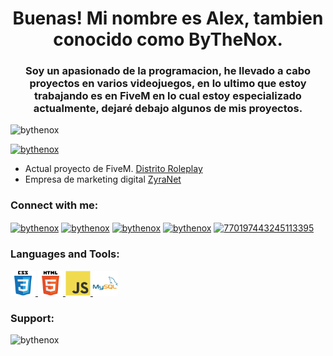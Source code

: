 <h1 align="center">Buenas! Mi nombre es Alex, tambien conocido como ByTheNox.</h1>
<h3 align="center">Soy un apasionado de la programacion, he llevado a cabo proyectos en varios videojuegos, en lo ultimo que estoy trabajando es en FiveM en lo cual estoy especializado actualmente, dejaré debajo algunos de mis proyectos.</h3>

<p align="left"> <img src="https://komarev.com/ghpvc/?username=bythenox&label=Visitantes&color=b40e0e&style=flat" alt="bythenox" /> </p>

<p align="left"> <a href="https://twitter.com/bythenox" target="blank"><img src="https://img.shields.io/twitter/follow/bythenox?logo=twitter&style=for-the-badge" alt="bythenox" /></a> </p>

- Actual proyecto de FiveM. [Distrito Roleplay](https://discord.gg/distritoroleplay)
- Empresa de marketing digital [ZyraNet](https://zyranet.com)

<h3 align="left">Connect with me:</h3>
<p align="left">
<a href="https://codepen.io/bythenox" target="blank"><img align="center" src="https://raw.githubusercontent.com/rahuldkjain/github-profile-readme-generator/master/src/images/icons/Social/codepen.svg" alt="bythenox" height="30" width="40" /></a>
<a href="https://twitter.com/bythenox" target="blank"><img align="center" src="https://raw.githubusercontent.com/rahuldkjain/github-profile-readme-generator/master/src/images/icons/Social/twitter.svg" alt="bythenox" height="30" width="40" /></a>
<a href="https://instagram.com/bythenox" target="blank"><img align="center" src="https://raw.githubusercontent.com/rahuldkjain/github-profile-readme-generator/master/src/images/icons/Social/instagram.svg" alt="bythenox" height="30" width="40" /></a>
<a href="https://www.youtube.com/c/bythenox" target="blank"><img align="center" src="https://raw.githubusercontent.com/rahuldkjain/github-profile-readme-generator/master/src/images/icons/Social/youtube.svg" alt="bythenox" height="30" width="40" /></a>
<a href="https://discord.gg/770197443245113395" target="blank"><img align="center" src="https://raw.githubusercontent.com/rahuldkjain/github-profile-readme-generator/master/src/images/icons/Social/discord.svg" alt="770197443245113395" height="30" width="40" /></a>
</p>

<h3 align="left">Languages and Tools:</h3>
<p align="left"> <a href="https://www.w3schools.com/css/" target="_blank"> <img src="https://raw.githubusercontent.com/devicons/devicon/master/icons/css3/css3-original-wordmark.svg" alt="css3" width="40" height="40"/> </a> <a href="https://www.w3.org/html/" target="_blank"> <img src="https://raw.githubusercontent.com/devicons/devicon/master/icons/html5/html5-original-wordmark.svg" alt="html5" width="40" height="40"/> </a> <a href="https://developer.mozilla.org/en-US/docs/Web/JavaScript" target="_blank"> <img src="https://raw.githubusercontent.com/devicons/devicon/master/icons/javascript/javascript-original.svg" alt="javascript" width="40" height="40"/> </a> <a href="https://www.mysql.com/" target="_blank"> <img src="https://raw.githubusercontent.com/devicons/devicon/master/icons/mysql/mysql-original-wordmark.svg" alt="mysql" width="40" height="40"/> </a> </p>

<h3 align="left">Support:</h3>
<p><a href="https://www.buymeacoffee.com/bythenox"> <img align="left" src="https://cdn.buymeacoffee.com/buttons/v2/default-yellow.png" height="50" width="210" alt="bythenox" /></a></p><br><br>
